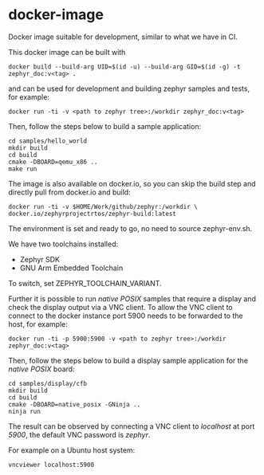 # docker-image
Docker image suitable for development, similar to what we have in CI.


This docker image can be built with

```
docker build --build-arg UID=$(id -u) --build-arg GID=$(id -g) -t zephyr_doc:v<tag> .
```

and can be used for development and building zephyr samples and tests,
for example:

```
docker run -ti -v <path to zephyr tree>:/workdir zephyr_doc:v<tag>
```

Then, follow the steps below to build a sample application:

```
cd samples/hello_world
mkdir build
cd build
cmake -DBOARD=qemu_x86 ..
make run
```

The image is also available on docker.io, so you can skip the build step
and directly pull from docker.io and build:

```
docker run -ti -v $HOME/Work/github/zephyr:/workdir \
docker.io/zephyrprojectrtos/zephyr-build:latest
```

The environment is set and ready to go, no need to source zephyr-env.sh.

We have two toolchains installed:
- Zephyr SDK
- GNU Arm Embedded Toolchain

To switch, set ZEPHYR_TOOLCHAIN_VARIANT.

Further it is possible to run _native POSIX_ samples that require a display
and check the display output via a VNC client. To allow the VNC client to
connect to the docker instance port 5900 needs to be forwarded to the host,
for example:

```
docker run -ti -p 5900:5900 -v <path to zephyr tree>:/workdir zephyr_doc:v<tag>
```

Then, follow the steps below to build a display sample application for the
_native POSIX_ board:

```
cd samples/display/cfb
mkdir build
cd build
cmake -DBOARD=native_posix -GNinja ..
ninja run
```

The result can be observed by connecting a VNC client to _localhost_ at port
_5900_, the default VNC password is _zephyr_.

For example on a Ubuntu host system:

```
vncviewer localhost:5900
```



